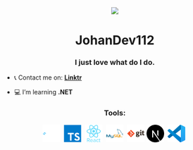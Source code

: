 <div align="center">
  <img src="https://media.giphy.com/media/scZPhLqaVOM1qG4lT9/giphy.gif" width="200" />
   <h1 align="center">JohanDev112</h1>
    <h3 align="center">I just love what do I do.</h3>
</div>

- 📞 Contact me on:  **[Linktr](https://linktr.ee/johangonzalez)**

- 💻 I’m learning **.NET**

<div align="center">
    <h3>Tools:</h3>
    <div>
        <img src="https://github.com/devicons/devicon/blob/master/icons/tailwindcss//tailwindcss-original-wordmark.svg"  title="Tailwind" alt="Tailwind" width="40" height="40"/>&nbsp;
        <img src="https://github.com/devicons/devicon/blob/master/icons/typescript/typescript-original.svg" title="TypeScript" alt="TypeScript" width="40" height="40"/>&nbsp;
        <img src="https://github.com/devicons/devicon/blob/master/icons/react/react-original-wordmark.svg" title="React" alt="React" width="40" height="40"/>&nbsp;
        <img src="https://github.com/devicons/devicon/blob/master/icons/mysql/mysql-original-wordmark.svg" title="MySQL"  alt="MySQL" width="40" height="40"/>&nbsp;
        <img src="https://github.com/devicons/devicon/blob/master/icons/git/git-original-wordmark.svg" title="Git" **alt="Git" width="40" height="40"/>
        <img src="https://github.com/devicons/devicon/blob/master/icons/nextjs/nextjs-original.svg" title="Nextjs" **alt="Nextjs" width="40" height="40"/>&nbsp;
        <img src="https://github.com/devicons/devicon/blob/master/icons/vscode/vscode-original.svg" title="VSCode" **alt="VSCode" width="40" height="40"/>&nbsp;
      </div>
</div>
